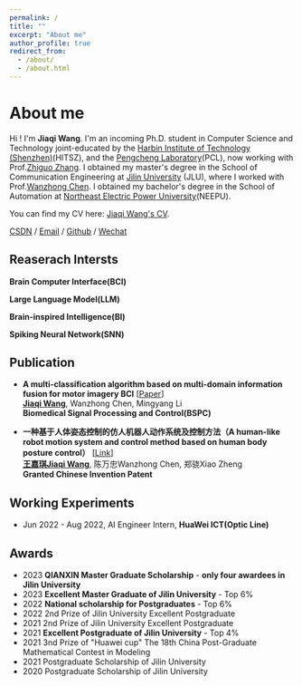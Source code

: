 ```yaml
---
permalink: /
title: ""
excerpt: "About me"
author_profile: true
redirect_from: 
  - /about/
  - /about.html
---
```



About me
======

Hi ! I'm **Jiaqi Wang**. I'm an incoming Ph.D. student in Computer Science and Technology joint-educated by the [Harbin Institute of Technology (Shenzhen)](https://www.hitsz.edu.cn/)(HITSZ), and the [Pengcheng Laboratory](https://www.pcl.ac.cn/)(PCL), now working with Prof.[Zhiguo Zhang](http://faculty.hitsz.edu.cn/zgzhang). 
I obtained my master's degree in the School of Communication Engineering at [Jilin University](https://www.jlu.edu.cn/) (JLU), where I worked with Prof.[Wanzhong Chen](https://dce.jlu.edu.cn/info/1182/9723.htm). 
I obtained my bachelor's degree in the School of Automation at [Northeast Electric Power University](http://www.neepu.edu.cn/)(NEEPU).

You can find my CV here: [Jiaqi Wang's CV](../assets/CV_zn.pdf). 

[CSDN](https://blog.csdn.net/jq_98) / [Email](mailto:15567518864@163.com) / [Github](https://github.com/JackieWang9811) / [Wechat](../images/wechat.png) 

Reaserach Intersts
------
**Brain Computer Interface(BCI)**

**Large Language Model(LLM)**

**Brain-inspired Intelligence(BI)**

**Spiking Neural Network(SNN)**

Publication
------

  - **A multi-classification algorithm based on multi-domain information fusion for motor imagery BCI** [[Paper](https://www.sciencedirect.com/science/article/pii/S1746809422007066)]<br> 
  <ins>**Jiaqi Wang**</ins>, Wanzhong Chen, Mingyang Li<br>
  **Biomedical Signal Processing and Control(BSPC)**

    
  - **一种基于人体姿态控制的仿人机器人动作系统及控制方法（A human-like robot motion system and control method based on human body posture control）** [[Link](https://kns.cnki.net/kcms2/article/abstract?v=kxaUMs6x7-4I2jr5WTdXti3zQ9F92xu0nlgSAA876Br4k7Yiof5ge6un4lKDiSbV1SxF4BaaQuhTiBmtvRHVjHSjjN-2-bNX&uniplatform=NZKPT)]<br> 
  <ins>**王嘉琪Jiaqi Wang**</ins>, 陈万忠Wanzhong Chen, 郑骁Xiao Zheng<br>
  **Granted Chinese Invention Patent**

Working Experiments
------
* Jun 2022 - Aug 2022, AI Engineer Intern, **HuaWei ICT(Optic Line)**

Awards
------
* 2023 **QIANXIN Master Graduate Scholarship** - **only four awardees in Jilin University**
* 2023 **Excellent Master Graduate of Jilin University** - Top 6%
* 2022 **National scholarship for Postgraduates** - Top 6%
* 2022 2nd Prize of Jilin University Excellent Postgraduate 
* 2021 2nd Prize of Jilin University Excellent Postgraduate
* 2021 **Excellent Postgraduate of Jilin University**  - Top 4%
* 2021 3nd Prize of "Huawei cup" The 18th China Post-Graduate Mathematical Contest in Modeling 
* 2021 Postgraduate Scholarship of Jilin University 
* 2020 Postgraduate Scholarship of Jilin University


